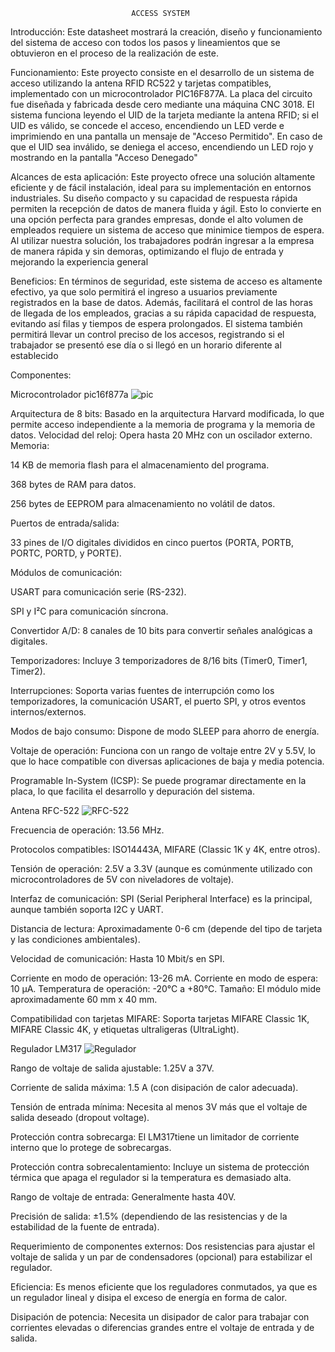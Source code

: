                                ACCESS SYSTEM

Introducción: 
Este datasheet mostrará la creación, diseño y funcionamiento del sistema de acceso con todos los pasos y lineamientos que se obtuvieron en el proceso de la realización de este.

Funcionamiento:
Este proyecto consiste en el desarrollo de un sistema de acceso utilizando la antena RFID RC522 y tarjetas compatibles, implementado con un microcontrolador PIC16F877A. La placa del circuito fue diseñada y fabricada desde cero mediante una máquina CNC 3018. El sistema funciona leyendo el UID de la tarjeta mediante la antena RFID; si el UID es válido, se concede el acceso, encendiendo un LED verde e imprimiendo en una pantalla un mensaje de "Acceso Permitido". En caso de que el UID sea inválido, se deniega el acceso, encendiendo un LED rojo y mostrando en la pantalla "Acceso Denegado"

Alcances de esta aplicación:
Este proyecto ofrece una solución altamente eficiente y de fácil instalación, ideal para su implementación en entornos industriales. Su diseño compacto y su capacidad de respuesta rápida permiten la recepción de datos de manera fluida y ágil. Esto lo convierte en una opción perfecta para grandes empresas, donde el alto volumen de empleados requiere un sistema de acceso que minimice tiempos de espera. Al utilizar nuestra solución, los trabajadores podrán ingresar a la empresa de manera rápida y sin demoras, optimizando el flujo de entrada y mejorando la experiencia general

Beneficios:
En términos de seguridad, este sistema de acceso es altamente efectivo, ya que solo permitirá el ingreso a usuarios previamente registrados en la base de datos. Además, facilitará el control de las horas de llegada de los empleados, gracias a su rápida capacidad de respuesta, evitando así filas y tiempos de espera prolongados. El sistema también permitirá llevar un control preciso de los accesos, registrando si el trabajador se presentó ese día o si llegó en un horario diferente al establecido

Componentes:

Microcontrolador pic16f877a
![pic](https://github.com/user-attachments/assets/905c4dd1-3df3-4ba5-838a-b8b5155ba1cc)

Arquitectura de 8 bits: Basado en la arquitectura Harvard modificada, lo que permite acceso independiente a la memoria de programa y la memoria de datos.
Velocidad del reloj: Opera hasta 20 MHz con un oscilador externo.
Memoria:

14 KB de memoria flash para el almacenamiento del programa.

368 bytes de RAM para datos.

256 bytes de EEPROM para almacenamiento no volátil de datos.

Puertos de entrada/salida:

33 pines de I/O digitales divididos en cinco puertos (PORTA, PORTB, PORTC, PORTD, y PORTE).

Módulos de comunicación:

USART para comunicación serie (RS-232).

SPI y I²C para comunicación síncrona.

Convertidor A/D: 8 canales de 10 bits para convertir señales analógicas a digitales.

Temporizadores: Incluye 3 temporizadores de 8/16 bits (Timer0, Timer1, Timer2).

Interrupciones: Soporta varias fuentes de interrupción como los temporizadores, la comunicación USART, el puerto SPI, y otros eventos internos/externos.

Modos de bajo consumo: Dispone de modo SLEEP para ahorro de energía.

Voltaje de operación: Funciona con un rango de voltaje entre 2V y 5.5V, lo que lo hace compatible con diversas aplicaciones de baja y media potencia.

Programable In-System (ICSP): Se puede programar directamente en la placa, lo que facilita el desarrollo y depuración del sistema.

Antena RFC-522
![RFC-522](https://github.com/user-attachments/assets/7cfc57b7-56a7-4b0d-93ac-7b8dfd11ee8e)

Frecuencia de operación: 13.56 MHz.

Protocolos compatibles: ISO14443A, MIFARE (Classic 1K y 4K, entre otros).

Tensión de operación: 2.5V a 3.3V (aunque es comúnmente utilizado con microcontroladores de 5V con niveladores de voltaje).

Interfaz de comunicación: SPI (Serial Peripheral Interface) es la principal, aunque también soporta I2C y UART.

Distancia de lectura: Aproximadamente 0-6 cm (depende del tipo de tarjeta y las condiciones ambientales).

Velocidad de comunicación: Hasta 10 Mbit/s en SPI.

Corriente en modo de operación: 13-26 mA. Corriente en modo de espera: 10 µA. Temperatura de operación: -20°C a +80°C.
Tamaño: El módulo mide aproximadamente 60 mm x 40 mm.

Compatibilidad con tarjetas MIFARE: Soporta tarjetas MIFARE Classic 1K, MIFARE Classic 4K, y etiquetas ultraligeras (UltraLight).

Regulador LM317
![Regulador](https://github.com/user-attachments/assets/c4bbc4c2-0b73-476c-8f08-9eef97edb05d)

Rango de voltaje de salida ajustable: 1.25V a 37V.

Corriente de salida máxima: 1.5 A (con disipación de calor adecuada).

Tensión de entrada mínima: Necesita al menos 3V más que el voltaje de salida deseado (dropout voltage).

Protección contra sobrecarga: El LM317tiene un limitador de corriente interno que lo protege de sobrecargas.

Protección contra sobrecalentamiento: Incluye un sistema de protección térmica que apaga el regulador si la temperatura es demasiado alta.

Rango de voltaje de entrada: Generalmente hasta 40V.

Precisión de salida: ±1.5% (dependiendo de las resistencias y de la estabilidad de la fuente de entrada).

Requerimiento de componentes externos: Dos resistencias para ajustar el voltaje de salida y un par de condensadores (opcional) para estabilizar el regulador.

Eficiencia: Es menos eficiente que los reguladores conmutados, ya que es un regulador lineal y disipa el exceso de energía en forma de calor.

Disipación de potencia: Necesita un disipador de calor para trabajar con corrientes elevadas o diferencias grandes entre el voltaje de entrada y de salida.




